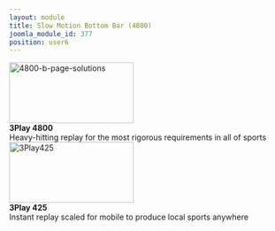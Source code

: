 ```yaml
---
layout: module
title: Slow Motion Bottom Bar (4800)
joomla_module_id: 377
position: user6
---
```

<div class="SMIR"><a href="index.php?option=com_content&amp;view=article&amp;id=723&amp;Itemid=861"><img alt="4800-b-page-solutions" src="{{"images/stories/marketing/small_product_shots/4800-b-page-solutions.png" | cdn }}" height="110" width="225" /></a><br /><strong>3Play 4800</strong><br />Heavy-hitting replay for the most rigorous requirements in all of sports</div>
<div class="SMIR"><a href="index.php?option=com_content&amp;view=article&amp;id=377&amp;Itemid=642"><img alt="3Play425" src="{{"images/stories/marketing/small_product_shots/3play425-thumb.jpg" | cdn }}" height="110" width="225" /></a><br /><strong>3Play 425</strong><br />Instant replay scaled for mobile to produce local sports anywhere</div>
